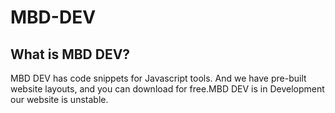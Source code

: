 # MBD-DEV
What is MBD DEV?
--
MBD DEV has code snippets for Javascript tools.
And we have pre-built website layouts, and you can download for free.MBD DEV is in Development our website is unstable.
